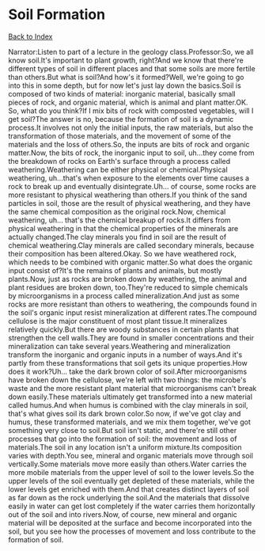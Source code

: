 # Soil Formation
[Back to Index](https://github.com/windows10010/tpoExtractor/blog/master/README.md)

Narrator:Listen to part of a lecture in the geology class.Professor:So, we all know soil.It's important to plant growth, right?And we know that there're different types of soil in different places and that some soils are more fertile than others.But what is soil?And how's it formed?Well, we're going to go into this in some depth, but for now let's just lay down the basics.Soil is composed of two kinds of material: inorganic material, basically small pieces of rock, and organic material, which is animal and plant matter.OK. So, what do you think?If I mix bits of rock with composted vegetables, will I get soil?The answer is no, because the formation of soil is a dynamic process.It involves not only the initial inputs, the raw materials, but also the transformation of those materials, and the movement of some of the materials and the loss of others.So, the inputs are bits of rock and organic matter.Now, the bits of rock, the inorganic input to soil, uh...they come from the breakdown of rocks on Earth's surface through a process called weathering.Weathering can be either physical or chemical.Physical weathering, uh...that's when exposure to the elements over time causes a rock to break up and eventually disintegrate.Uh... of course, some rocks are more resistant to physical weathering than others.If you think of the sand particles in soil, those are the result of physical weathering, and they have the same chemical composition as the original rock.Now, chemical weathering, uh... that's the chemical breakup of rocks.It differs from physical weathering in that the chemical properties of the minerals are actually changed.The clay minerals you find in soil are the result of chemical weathering.Clay minerals are called secondary minerals, because their composition has been altered.Okay. So we have weathered rock, which needs to be combined with organic matter.So what does the organic input consist of?It's the remains of plants and animals, but mostly plants.Now, just as rocks are broken down by weathering, the animal and plant residues are broken down, too.They're reduced to simple chemicals by microorganisms in a process called mineralization.And just as some rocks are more resistant than others to weathering, the compounds found in the soil's organic input resist mineralization at different rates.The compound cellulose is the major constituent of most plant tissue.It mineralizes relatively quickly.But there are woody substances in certain plants that strengthen the cell walls.They are found in smaller concentrations and their mineralization can take several years.Weathering and mineralization transform the inorganic and organic inputs in a number of ways.And it's partly from these transformations that soil gets its unique properties.How does it work?Uh... take the dark brown color of soil.After microorganisms have broken down the cellulose, we're left with two things: the microbe's waste and the more resistant plant material that microorganisms can't break down easily.These materials ultimately get transformed into a new material called humus.And when humus is combined with the clay minerals in soil, that's what gives soil its dark brown color.So now, if we've got clay and humus, these transformed materials, and we mix them together, we've got something very close to soil.But soil isn't static, and there're still other processes that go into the formation of soil: the movement and loss of materials.The soil in any location isn't a uniform mixture.Its composition varies with depth.You see, mineral and organic materials move through soil vertically.Some materials move more easily than others.Water carries the more mobile materials from the upper level of soil to the lower levels.So the upper levels of the soil eventually get depleted of these materials, while the lower levels get enriched with them.And that creates distinct layers of soil as far down as the rock underlying the soil.And the materials that dissolve easily in water can get lost completely if the water carries them horizontally out of the soil and into rivers.Now, of course, new mineral and organic material will be deposited at the surface and become incorporated into the soil, but you see how the processes of movement and loss contribute to the formation of soil.
 